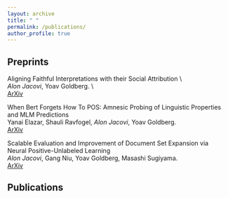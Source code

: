 ```yaml
---
layout: archive
title: " "
permalink: /publications/
author_profile: true
---
```


<!---  {% if author.googlescholar %}
  <u><a href="{{author.googlescholar}}">My Google Scholar profile</a> will </u>
{% endif %}

{% include base_path %}

{% for post in site.publications reversed %}
  {% include archive-single.html %}
{% endfor %} -->

## Preprints

Aligning Faithful Interpretations with their Social Attribution  \  
*Alon Jacovi*, Yoav Goldberg.  \  
[ArXiv](https://arxiv.org/abs/2006.01067)
 
When Bert Forgets How To POS: Amnesic Probing of Linguistic Properties and MLM Predictions\
Yanai Elazar, Shauli Ravfogel, *Alon Jacovi*, Yoav Goldberg.\
[ArXiv](https://arxiv.org/abs/2006.00995)

Scalable Evaluation and Improvement of Document Set Expansion via Neural Positive-Unlabeled Learning\
*Alon Jacovi*, Gang Niu, Yoav Goldberg, Masashi Sugiyama.\
[ArXiv](https://arxiv.org/abs/1910.13339)

## Publications

<!---  
\textbf{Towards Faithfully Interpretable NLP Systems: How should we define and evaluate faithfulness?} \\ \underline{Alon Jacovi} and Yoav Goldberg. \\ In ACL 2020.

% \textbf{Improving Task-Oriented Dialogue Systems in Production with Conversation Logs} \\
% \underline{Alon Jacovi}*, Ori Bar El*, Ofer Lavi, David Boaz, David Amid, Inbal Ronen, Ateret Anaby-Tavor. \\ In the KDD Converse workshop at KDD 2020.


\textbf{Neural network gradient-based learning of black-box function interfaces} \\ \underline{Alon Jacovi}, Guy Hadash, Einat Kermany, Boaz Carmeli, Ofer Lavi, George Kour, Jonathan Berant. \\ In ICLR 2019. \\ Also in AI Week 2019.

\textit{(Extended Abstract)} \textbf{Learning and Understanding Different Categories of Sexism Using Convolutional Neural Network Filters} \\ Sima Sharifirad, \underline{Alon Jacovi}, Stan Matwin. \\ In the Widening NLP workshop at ACL 2019.

\textbf{Understanding Convolutional Neural Networks for Text Classification} \\ \underline{Alon Jacovi}, Oren Sar Shalom, Yoav Goldberg. \\ In the BlackboxNLP workshop at EMNLP 2018 (oral presentation). \\ Also in ISCOL 2018 (oral presentation).
 -->
